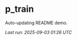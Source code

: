# p_train

Auto-updating README demo.

<!--START_SECTION:status-->
_Last run: 2025-09-03 01:26 UTC_
<!--END_SECTION:status-->





























































































































































































































































































































